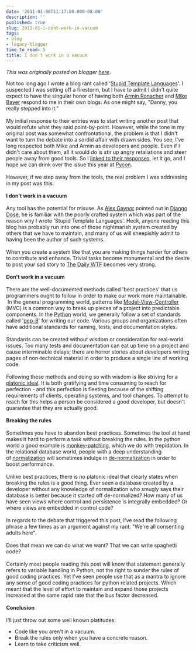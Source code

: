 ```yaml
---
date: '2011-01-06T11:17:00.000-08:00'
description: ''
published: true
slug: 2011-01-i-dont-work-in-vacuum
tags:
- blog
- legacy-blogger
time_to_read: 5
title: I don't work in a vacuum
---
```


*This was originally posted on blogger [here](https://pydanny.blogspot.com/2011/01/i-dont-work-in-vacuum.html)*.

Not too long ago I wrote a blog rant called '<a href="http://pydanny.blogspot.com/2010/12/stupid-template-languages.html">Stupid Template Languages</a>'. I suspected I was setting off a firestorm, but I have to admit I didn't quite expect to have the singular honor of having both <a href="http://lucumr.pocoo.org/2010/12/5/not-so-stupid-template-languages/">Armin Ronacher</a> and <a href="http://techspot.zzzeek.org/2010/12/04/in-response-to-stupid-template-languages/">Mike Bayer</a> respond to me in their own blogs. As one might say, "Danny, you really stepped into it."<br /><br />My initial response to their entries was to start writing another post that would refute what they said point-by-point. However, while the tone in my original post was somewhat confrontational, the problem is that I didn't want to turn the debate into a sordid affair with drawn sides. You see, I've long respected both Mike and Armin as developers and people. Even if I didn't care about them, all it would do is stir up angry retaliations and steer people away from good tools. So I <a href="http://pydanny.blogspot.com/2010/12/reactions-to-stupid-template-languages.html">linked to their responses</a>,&nbsp;let it go, and I hope we can drink over the issue this year at <a href="http://us.pycon.org/2011/home/">Pycon</a>.<br /><br />However, if we step away from the tools, the real problem I was addressing in my post was this:<br /><br /><b>I don't work in a vacuum</b><br /><br />Any tool has the potential for misuse. As <a href="http://alexgaynor.net/">Alex Gaynor</a> pointed out in <a href="http://djangodose.com/podcasts/community-catchup/episode/32/">Django Dose</a>, he is familiar with the poorly crafted system which was part of the reason why I wrote 'Stupid Template Languages'. Heck, anyone reading this blog has probably run into one of those nightmarish system created by others that we have to maintain, and many of us will sheepishly admit to having been the author of such systems.<br /><br />When you create a system like that you are making things harder for others to contribute and enhance. Trivial tasks become monumental and the desire to post your sad story to <a href="http://thedailywtf.com/">The Daily WTF</a> becomes very strong.<br /><br /><b>Don't work in a vacuum</b><br /><br />There are the well-documented methods called 'best practices' that us programmers ought to follow in order to make our work more maintainable. &nbsp;In the general programming world, patterns like <a href="http://en.wikipedia.org/wiki/Model%E2%80%93view%E2%80%93controller">Model-View-Controller</a> (MVC) is a common way to break up pieces of a project into predictable components. In the <a href="http://python.org/">Python</a> world, we generally follow a set of standards called '<a href="http://www.python.org/dev/peps/pep-0008/">pep-8</a>' for writing our code. Various groups and organizations often have additional standards for naming, tests, and documentation styles.<br /><br />Standards can be created without wisdom or consideration for real-world issues. Too many tests and documentation can eat up time on a project and cause interminable delays; there are horror stories about developers writing pages of non-technical material in order to produce a single line of working code.<br /><br />Following these methods and doing so with wisdom is like striving for a <a href="http://en.wikipedia.org/wiki/Theory_of_forms">platonic ideal</a>. It is both gratifying and time consuming to reach for perfection - and this perfection is fleeting because of the shifting requirements of clients, operating systems, and tool changes. To attempt to reach for this helps a person be considered a good developer, but doesn't guarantee that they are actually good.<br /><br /><b>Breaking the rules</b><br /><br />Sometimes you have to abandon best practices. Sometimes the tool at hand makes it hard to perform a task without breaking the rules. In the python world a good example is&nbsp;<a href="http://en.wikipedia.org/wiki/Monkey-patching">monkey-patching</a>, which we do with trepidation. In the relational database world, people with a deep understanding of&nbsp;<a href="http://en.wikipedia.org/wiki/Database_normalization">normalization</a>&nbsp;will sometimes indulge in&nbsp;<a href="http://en.wikipedia.org/wiki/Denormalization">de-normalization</a>&nbsp;in order to boost performance.<br /><br />Unlike best practices, there is no platonic ideal that clearly states when breaking the rules is a good thing. Ever seen a database created by a developer without any knowledge of normalization who smugly says their database is better because it started off de-normalized? How many of us have seen views where control and persistence is integrally embedded? Or where views are embedded in control code?<br /><br />In regards to the debate that triggered this post, I've read the following phrase a few times as an argument against my rant: "We're all consenting adults here".<br /><br />Does that mean we can do what we want? That we can write spaghetti code?<br /><br />Certainly most people reading this post will know that statement generally refers to variable handling in Python, not the right to sunder the rules of good coding practices. Yet I've seen people use that as a mantra to ignore any sense of good coding practices for python related projects. Which meant that the level of effort to maintain and expand those projects increased at the same rapid rate that the bus factor decreased.<br /><br /><b>Conclusion</b><br /><br />I'll just throw out some well known platitudes:<br /><ul><li>Code like you aren't in a vacuum.&nbsp;</li><li>Break the rules only when you have a concrete reason.&nbsp;</li><li>Learn to take criticism well.</li></ul>